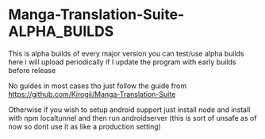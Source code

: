 # Manga-Translation-Suite-ALPHA_BUILDS
This is alpha builds of every major version you can test/use alpha builds here i will upload periodically if I update the program with early builds before release

No guides in most cases tho just follow the guide from https://github.com/Kirogii/Manga-Translation-Suite

Otherwise if you wish to setup android support just install node and install with npm localtunnel and then run androidserver (this is sort of unsafe as of now so dont use it as like a production setting)
